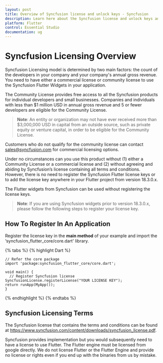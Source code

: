 ```yaml
---
layout: post
title: Overview of Syncfusion license and unlock keys - Syncfusion
description: Learn here about the Syncfusion license and unlock keys and difference between license and unlock keys.
platform: Flutter
control: Essential Studio
documentation: ug
---
```



# Syncfusion Licensing Overview

Syncfusion Licensing model is determined by two main factors: the count of the developers in your company and your company's annual gross revenue. You need to have either a commercial license or community license to use the Syncfusion Flutter Widgets in your application. 

The Community License provides free access to all the Syncfusion products for individual developers and small businesses. Companies and individuals with less than $1 million USD in annual gross revenue and 5 or fewer developers are eligible for the Community License.

>**Note**: An entity or organization may not have ever received more than $3,000,000 USD in capital from an outside source, such as private equity or venture capital, in order to be eligible for the Community License.

Customers who do not qualify for the community license can contact sales@syncfusion.com for commercial licensing options.

Under no circumstances can you use this product without (1) either a Community License or a commercial license and (2) without agreeing and abiding by Syncfusion’s license containing all terms and conditions. However, there is no need to register the Syncfusion Flutter license keys or to add the license key anywhere in your Flutter project from version 18.3.0.x. 

The Flutter widgets from Syncfusion can be used without registering the license keys.

>**Note**: If you are using Syncfusion widgets prior to version 18.3.0.x, please follow the following steps to register your license key.

## How To Register In An Application

Register the license key in the **main method** of your example and import the ‘syncfusion_flutter_core/core.dart' library.

{% tabs %} 
{% highlight Dart %}

    // Refer the core package
    import 'package:syncfusion_flutter_core/core.dart';

    void main() { 
      // Register Syncfusion license 
    SyncfusionLicense.registerLicense("YOUR LICENSE KEY"); 
    return runApp(MyApp()); 
    }

{% endhighlight %}
{% endtabs %}

## Syncfusion Licensing Terms

The Syncfusion license that contains the terms and conditions can be found at 
https://www.syncfusion.com/content/downloads/syncfusion_license.pdf.

Syncfusion provides implementation but you would subsequently need to have a license to use Flutter. The Flutter engine must be licensed from google directly. We do not license Flutter or the Flutter Engine and provide no license or rights even if you end up with the binaries from us by mistake.